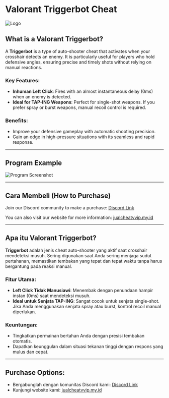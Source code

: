 # Valorant Triggerbot Cheat

![Logo](https://i.ibb.co.com/QXTc3w9/logo-jualcheatvvip-id-resize.jpg)

## What is a Valorant Triggerbot?

A **Triggerbot** is a type of auto-shooter cheat that activates when your crosshair detects an enemy. It is particularly useful for players who hold defensive angles, ensuring precise and timely shots without relying on manual reactions.

### Key Features:
- **Inhuman Left Click**: Fires with an almost instantaneous delay (0ms) when an enemy is detected.
- **Ideal for TAP-ING Weapons**: Perfect for single-shot weapons. If you prefer spray or burst weapons, manual recoil control is required.

### Benefits:
- Improve your defensive gameplay with automatic shooting precision.
- Gain an edge in high-pressure situations with its seamless and rapid response.

---

## Program Example

![Program Screenshot](https://kapenote.notion.site/image/attachment%3Afa46964f-1fca-4dc4-94bc-b4785db7767f%3Aimage.png?table=block&id=194b0881-0048-8021-8fdd-d00a5b8b6119&spaceId=602af023-3902-4dd0-92bd-49daabec0088&width=1310&userId=&cache=v2)

---

## Cara Membeli (How to Purchase)

Join our Discord community to make a purchase: [Discord Link](https://s.id/jualcheatvvip-id-discord)

You can also visit our website for more information: [jualcheatvvip.my.id](https://jualcheatvvip.my.id)

---

## Apa itu Valorant Triggerbot?

**Triggerbot** adalah jenis cheat auto-shooter yang aktif saat crosshair mendeteksi musuh. Sering digunakan saat Anda sering menjaga sudut pertahanan, memastikan tembakan yang tepat dan tepat waktu tanpa harus bergantung pada reaksi manual.

### Fitur Utama:
- **Left Click Tidak Manusiawi**: Menembak dengan penundaan hampir instan (0ms) saat mendeteksi musuh.
- **Ideal untuk Senjata TAP-ING**: Sangat cocok untuk senjata single-shot. Jika Anda menggunakan senjata spray atau burst, kontrol recoil manual diperlukan.

### Keuntungan:
- Tingkatkan permainan bertahan Anda dengan presisi tembakan otomatis.
- Dapatkan keunggulan dalam situasi tekanan tinggi dengan respons yang mulus dan cepat.

---

## Purchase Options:
- Bergabunglah dengan komunitas Discord kami: [Discord Link](https://s.id/jualcheatvvip-id-discord)
- Kunjungi website kami: [jualcheatvvip.my.id](https://jualcheatvvip.my.id)


